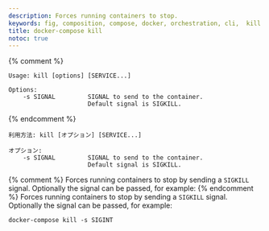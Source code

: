 ```yaml
---
description: Forces running containers to stop.
keywords: fig, composition, compose, docker, orchestration, cli,  kill
title: docker-compose kill
notoc: true
---
```


{% comment %}
```none
Usage: kill [options] [SERVICE...]

Options:
    -s SIGNAL         SIGNAL to send to the container.
                      Default signal is SIGKILL.
```
{% endcomment %}
```none
利用方法: kill [オプション] [SERVICE...]

オプション:
    -s SIGNAL         SIGNAL to send to the container.
                      Default signal is SIGKILL.
```

{% comment %}
Forces running containers to stop by sending a `SIGKILL` signal. Optionally the
signal can be passed, for example:
{% endcomment %}
Forces running containers to stop by sending a `SIGKILL` signal. Optionally the
signal can be passed, for example:

    docker-compose kill -s SIGINT
